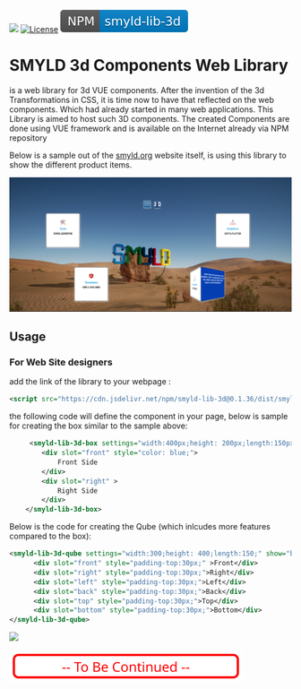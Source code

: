 [![](https://data.jsdelivr.com/v1/package/npm/smyld-lib-3d/badge)](https://www.jsdelivr.com/package/npm/smyld-lib-3d)
[![License](https://img.shields.io/badge/License-Apache%202.0-yellowgreen.svg)](https://github.com/MFjamil/smyld-lib-3d/blob/master/LICENSE)
[<img src="docs/npm_badge.svg">](https://www.npmjs.com/package/smyld-lib-3d)



# SMYLD 3d Components Web Library 
is a web library for 3d VUE components. After the invention of the 3d Transformations in CSS, it is time now to have that reflected on the web components. Which had already started in many web applications. This Library is aimed to host such 3D components. The created Components are done using VUE framework and is available on the Internet already via NPM repository 

Below is a sample out of the [smyld.org](http://www.smyld.org)  website itself, is using this library to show the different product items.



![Library Box usage - from smyld.org site](docs/smyld_page_sample_box_1.png)


## Usage
### For Web Site designers
add the link of the library to your webpage :

```xml
<script src="https://cdn.jsdelivr.net/npm/smyld-lib-3d@0.1.36/dist/smyld-lib-3d.min.js"></script>
```

the following code will define the component in your page, below is sample for creating the box similar to the sample above:
```xml
     <smyld-lib-3d-box settings="width:400px;height: 200px;length:150px;bg-front:red;">
        <div slot="front" style="color: blue;">
            Front Side
        </div>
        <div slot="right" >
            Right Side
        </div>
    </smyld-lib-3d-box>
```
Below is the code for creating the Qube (which inlcudes more features compared to the box):

```xml
<smyld-lib-3d-qube settings="width:300;height: 400;length:150;" show="back" >
      <div slot="front" style="padding-top:30px;" >Front</div>
      <div slot="right" style="padding-top:30px;">Right</div>
      <div slot="left" style="padding-top:30px;">Left</div>
      <div slot="back" style="padding-top:30px;">Back</div>
      <div slot="top" style="padding-top:30px;">Top</div>
      <div slot="bottom" style="padding-top:30px;">Bottom</div>
</smyld-lib-3d-qube>
```
![](https://sky-feline-sulfur.glitch.me?Known%20Issues)

 ![To be Continuetewerw](docs/svg/toContinue.svg)


